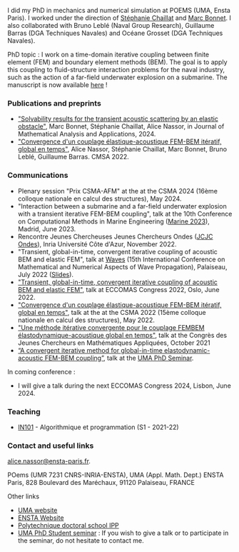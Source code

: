 


I did my PhD in mechanics and numerical simulation at POEMS (UMA, Ensta Paris). I worked under the direction of [Stéphanie Chaillat](https://perso.ensta-paris.fr/~chaillat/) and [Marc Bonnet](https://perso.ensta-paris.fr/~mbonnet/). I also collaborated with Bruno Leblé (Naval Group Research), Guillaume Barras (DGA Techniques Navales) and Océane Grosset (DGA Techniques Navales).

PhD topic : I work on a time-domain iterative coupling between finite element (FEM) and boundary element methods (BEM). The goal is to apply this coupling to fluid-structure interaction problems for the naval industry, such as the action of a far-field underwater explosion on a submarine. The manuscript is now available [here](https://theses.hal.science/tel-04529955/) !


### Publications and preprints
- ["Solvability results for the transient acoustic scattering by an elastic obstacle"](https://www.sciencedirect.com/science/article/abs/pii/S0022247X24001203), Marc Bonnet, Stéphanie Chaillat, Alice Nassor, in Journal of Mathematical Analysis and Applications, 2024.
- ["Convergence d'un couplage élastique-acoustique FEM-BEM itératif, global en temps"](https://hal.science/hal-03717599/), Alice Nassor, Stéphanie Chaillat, Marc Bonnet, Bruno Leblé, Guillaume Barras. CMSA 2022.



### Communications
- Plenary session "Prix CSMA-AFM" at the at the CSMA 2024 (16ème colloque nationale en calcul des structures), May 2024.
- "Interaction between a submarine and a far-field underwater explosion with a transient iterative FEM-BEM coupling", talk at the 10th Conference on Computational Methods in Marine Engineering ([Marine 2023](https://marine2023.cimne.com/objectives)), Madrid, June 2023.
- Rencontre Jeunes Chercheuses Jeunes Chercheurs Ondes ([JCJC Ondes](https://jcjc_ondes.pages.math.cnrs.fr/#home)), Inria Université Côte d'Azur, November 2022.
- "Transient, global-in-time, convergent iterative coupling of acoustic BEM and elastic FEM", talk at [Waves](https://waves2022.apps.math.cnrs.fr/) (15th International Conference on Mathematical and Numerical Aspects of Wave Propagation), Palaiseau, July 2022 ([Slides](https://github.com/alnssr/alnssr.github.io/raw/main/PDF/Presentation_Waves.pdf)).
-  ["Transient, global-in-time, convergent iterative coupling of acoustic BEM and elastic FEM"](https://github.com/alnssr/alnssr.github.io/raw/main/PDF/Abstract_ECCOMAS_2022.pdf), talk at ECCOMAS Congress 2022, Oslo, June 2022. 
- ["Convergence d'un couplage élastique-acoustique FEM-BEM itératif, global en temps"](https://hal.archives-ouvertes.fr/hal-03717599/), talk at the at the CSMA 2022 (15ème colloque nationale en calcul des structures), May 2022.
-  ["Une méthode itérative convergente pour le couplage FEMBEM élastodynamique-acoustique global en temps"](https://cjc-ma2021.github.io/resumes/resume-alice-nassor.pdf), talk at the Congrès des Jeunes Chercheurs en Mathématiques Appliquées, October 2021
- [“A convergent iterative method for global-in-time elastodynamic-acoustic FEM-BEM coupling”](https://seminaruma.github.io/_pages/Previous_seminars.html), talk at the [UMA PhD Seminar](https://seminaruma.github.io/).



In coming conference : 
- I will give a talk during the next ECCOMAS Congress 2024, Lisbon, June 2024. 




### Teaching
- [IN101](https://ecampus.paris-saclay.fr/enrol/index.php?id=13880) - Algorithmique et programmation (S1 - 2021-22)




### Contact and useful links
[alice.nassor@ensta-paris.fr](mailto:alice.nassor@ensta-paris.fr).

POems (UMR 7231 CNRS-INRIA-ENSTA), UMA (Appl. Math. Dept.)
ENSTA Paris, 828 Boulevard des Maréchaux, 91120 Palaiseau, FRANCE


Other links 

- [UMA website](https://uma.ensta-paris.fr/)
- [ENSTA Website](https://www.ensta-paris.fr/)
- [Polytechnique doctoral school IPP](https://www.ip-paris.fr/education/doctorat/ecole-doctorale-ip-paris)
- [UMA PhD Student seminar](https://seminaruma.github.io/) :  If you wish to give a talk or to participate in the seminar, do not hesitate to contact me.

